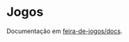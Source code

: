 # Jogos

Documentação em [feira-de-jogos/docs](https://github.com/feira-de-jogos/feira-de-jogos/tree/main/docs).

